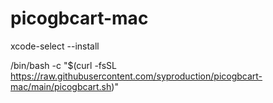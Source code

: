 # picogbcart-mac


xcode-select --install


/bin/bash -c "$(curl -fsSL https://raw.githubusercontent.com/syproduction/picogbcart-mac/main/picogbcart.sh)"
